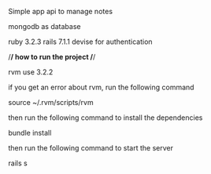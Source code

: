 Simple app api to manage notes

mongodb as database

ruby 3.2.3 
rails 7.1.1 
devise for authentication

/**/ how to run the project /**/ 

rvm use 3.2.2

if you get an error about rvm, run the following command

source ~/.rvm/scripts/rvm

then run the following command to install the dependencies

bundle install

then run the following command to start the server

rails s